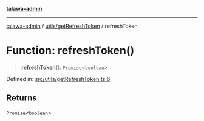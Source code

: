 [**talawa-admin**](../../../README.md)

***

[talawa-admin](../../../README.md) / [utils/getRefreshToken](../README.md) / refreshToken

# Function: refreshToken()

> **refreshToken**(): `Promise`\<`boolean`\>

Defined in: [src/utils/getRefreshToken.ts:6](https://github.com/gautam-divyanshu/talawa-admin/blob/2490b2ea9583ec972ca984b1d93932def1c9f92b/src/utils/getRefreshToken.ts#L6)

## Returns

`Promise`\<`boolean`\>
